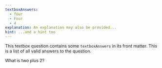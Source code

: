 ```yaml
---
textboxAnswers:
  - four
  - Four
  - 4
explanation: An explanation may also be provided...
hint: ...and a hint too
---
```


This textbox question contains some `textboxAnswers` in its front matter. This is a list of all valid answers to the question.

What is two plus 2?
